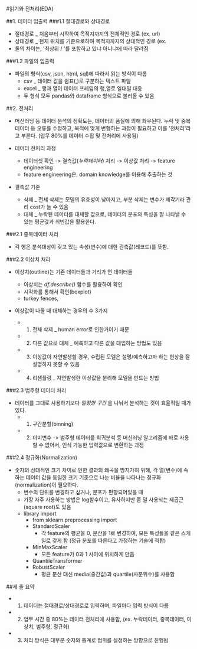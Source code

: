 
#읽기와 전처리(EDA)


##1. 데이터 입출력
###1.1 절대경로와 상대경로
* 절대경로 _ 처음부터 시작하여 목적지까지의 전체적인 경로 (ex. url)
* 상대경로 _ 현재 위치를 기준으로하여 목적지까지의 상대적인 경로 (ex.
* 둘의 차이는, '최상위 / '를 포함하고 있냐 아니냐에 따라 달라짐

###1.2 파일의 입출력
* 파일의 형식(csv, json, html, sql)에 따라서 읽는 방식이 다름
    * csv _ 데이터 값을 쉼표(,)로 구분하는 텍스트 파일
    * excel _ 행과 열이 데이터 프레임의 행,열로 일대일 대응
    * 두 형식 모두 pandas와 dataframe 형식으로 불러올 수 있음

##2. 전처리
* 머신러닝 등 데이터 분석의 정확도는, 데이터의 품질에 의해 좌우된다. 누락 및 중복 데이터 등 오류를 수정하고, 목적에 맞게 변형하는 과정이 필요하고 이를 '전처리'라고 부른다. (업무 80%를 데이터 수집 및 전처리에 사용됨)
* 데이터 전처리 과정
    * 데이터셋 확인 -> 결측값(*누락데이터*) 처리 -> 이상값 처리 -> feature engineering
    * feature engineering은, domain knowledge를 이용해 추출하는 것

* 결측값 기준
    * 삭제 _ 전체 삭제는 모델의 유효성이 낮아지고, 부분 삭제는 변수가 제각기라 관리 cost가 늘 수 있음
    * 대체 _ 누락된 데이터를 대체할 값으로, 데이터의 분포와 특성을 잘 나타낼 수 있는 평균값과 최빈값을 활용한다.
    

###2.1 중복데이터 처리
* 각 행은 분석대상이 갖고 있는 속성(변수)에 대한 관측값(레코드)를 뜻함.

###2.2 이상치 처리
* 이상치(outline)는 기존 데이터들과 거리가 먼 데이터들
    * 이상치는 *df.describe()* 함수를 활용하여 확인
    * 시각화를 통해서 확인(boxplot)
    * turkey fences, 
    
* 이상값이 나올 때 대체하는 경우의 수 3가지
    * 1) 전체 삭제 _ human error로 인한거이기 때문
    * 2) 다른 값으로 대체 _ 예측하고 다른 값을 대입하는 방법도 있음
    * 3) 이상값이 자연발생할 경우, 수립된 모델은 설명/예측하고자 하는 현상을 잘 설명하지 못할 수 있음
    * 4) 리샘플링 _ 자연발생한 이상값을 분리해 모델을 만드는 방법


###2.3 범주형 데이터 처리
* 데이터를 그대로 사용하기보다 *일정한 구간* 을 나눠서 분석하는 것이 효율적일 때가 있다.
    * 1) 구간분할(binning)
    * 2) 더미변수 -> 범주형 데이터를 회귀분석 등 머신러닝 알고리즘에 바로 사용할 수 없어서, 인식 가능한 입력값으로 변환하는 과정


###2.4 정규화(Normalization)
* 숫자의 상대적인 크기 차이로 인한 결과의 왜곡을 방지가히 위해, 각 열(변수)에 속하는 데이터 값을 동일한 크기 기준으로 나눈 비율을 나타나는 정규화(normalization)이 필요하다.
    * 변수의 단위를 변경하고 싶거나, 분포가 편향되어있을 때
    * 가장 자주 사용하는 방법은 log함수이고, 유사하지만 좀 덜 사용되는 제곱근(square root)도 있음
    * library import
        * from sklearn.preprocessing import 
        * StandardScaler
            * 각 feature의 평균을 0, 분산을 1로 변경하여, 모든 특성들을 같은 스케일로 갖게 함 (정규 분포를 따른다고 가정하는 기술에 적합)
        * MinMaxScaler
            * 모든 feature가 0과 1 사이에 위치하게 만듬
        * QuantileTransformer
        * RobustScaler
            * 평균 분산 대신 media(중간값)과 quartile(사분위수)를 사용함



##세 줄 요약
- 1) 데이터는 절대경로/상대경로로 입력하며, 파일마다 입력 방식이 다름
- 2) 업무 시간 중 80%는 데이터 전처리에 사용함, (ex. 누락데이터, 중복데이터, 이상치, 범주형, 정규화)
- 3) 처리 방식은 대부분 숫자와 통계로 범위를 설정하는 방향으로 진행됨
